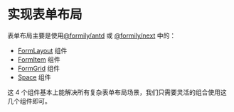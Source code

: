 # 实现表单布局

表单布局主要是使用[@formily/antd](https://antd.formilyjs.org) 或 [@formily/next](https://next.formilyjs.org) 中的：

- [FormLayout](http://antd.formilyjs.org/components/form-layout) 组件
- [FormItem](http://antd.formilyjs.org/components/form-item) 组件
- [FormGrid](http://antd.formilyjs.org/components/form-grid) 组件
- [Space](http://antd.formilyjs.org/components/space) 组件

这 4 个组件基本上能解决所有复杂表单布局场景，我们只需要灵活的组合使用这几个组件即可。
